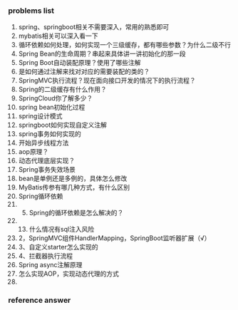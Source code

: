 ### problems list
1. spring、springboot相关不需要深入，常用的熟悉即可
2. mybatis相关可以深入看一下
3. 循环依赖如何处理，如何实现一个三级缓存，都有哪些参数？为什么二级不行
4. Spring Bean的生命周期？串起来具体讲一讲初始化的那一段
5. Spring Boot自动装配原理？使用了哪些注解
6. 是如何通过注解来找对对应的需要装配的类的？
7. SpringMVC执行流程？现在面向接口开发的情况下的执行流程？
8. Spring的二级缓存有什么作用？
9. SpringCloud你了解多少？
10. spring bean初始化过程
11. spring设计模式
12. springboot如何实现自定义注解
13. spring事务如何实现的
14. 开始异步线程方法
15. aop原理？
16. 动态代理底层实现？
17. Spring事务失效场景
18. bean是单例还是多例的，具体怎么修改
19. MyBatis传参有哪几种方式，有什么区别
20. Spring循环依赖
21. 5. Spring的循环依赖是怎么解决的？
22. 13. 什么情况有sql注入风险
23. 2，SpringMVC组件HandlerMapping，SpringBoot监听器扩展（√）
24. 3、自定义starter怎么实现的
25. 4、拦截器执行流程
26. Spring async注解原理
27. 怎么实现AOP，实现动态代理的方式
28. 
### reference answer
